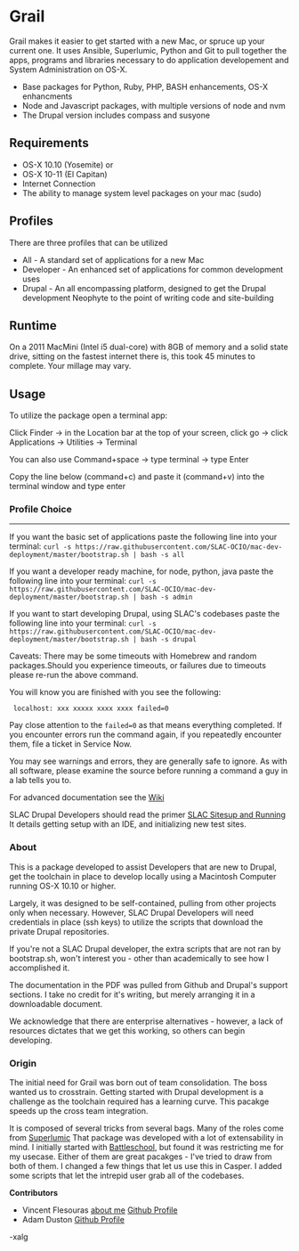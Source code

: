 # Grail
Grail makes it easier to get started with a new Mac, or spruce up your current one.  It uses Ansible, Superlumic, Python and Git to pull together the apps, programs and libraries necessary to do application developement and System Administration on OS-X.

  - Base packages for Python, Ruby, PHP, BASH enhancements, OS-X enhancments
  - Node and Javascript packages, with multiple versions of node and nvm
  - The Drupal version includes compass and susyone
   
  
## Requirements
 - OS-X 10.10 (Yosemite)  or
 - OS-X 10-11 (El Capitan)
 - Internet Connection
 - The ability to manage system level packages on your mac (sudo)

## Profiles
There are three profiles that can be utilized
  - All - A standard set of applications for a new Mac
  - Developer - An enhanced set of applications for common development uses
  - Drupal - An all encompassing platform, designed to get the Drupal development Neophyte to the point of writing code and site-building

## Runtime
On a 2011 MacMini (Intel i5 dual-core) with 8GB of memory and a solid state drive, sitting on the fastest internet there is, this took 45 minutes to complete.  Your millage may vary. 

## Usage
To utilize the package open a terminal app:

Click Finder -> in the Location bar at the top of your screen, click go -> click Applications -> Utilities -> Terminal

You can also use Command+space -> type terminal -> type Enter

Copy the line below (command+c) and paste it (command+v) into the terminal window and type enter
### Profile Choice
-----
If you want the basic set of applications paste the following line into your terminal:
```curl -s https://raw.githubusercontent.com/SLAC-OCIO/mac-dev-deployment/master/bootstrap.sh | bash -s all```

If you want a developer ready machine, for node, python, java paste the following line into your terminal:
```curl -s https://raw.githubusercontent.com/SLAC-OCIO/mac-dev-deployment/master/bootstrap.sh | bash -s admin```

If you want to start developing Drupal, using SLAC's codebases paste the following line into your terminal:
```curl -s https://raw.githubusercontent.com/SLAC-OCIO/mac-dev-deployment/master/bootstrap.sh | bash -s drupal```

Caveats: There may be some timeouts with Homebrew and random packages.Should you experience timeouts, or failures due to timeouts please re-run the above command.

You will know you are finished with you see the following:

``` localhost: xxx xxxxx xxxx xxxx failed=0```

Pay close attention to the `failed=0` as that means everything completed.
If you encounter errors run the command again, if you repeatedly encounter them, file a ticket in Service Now.

You may see warnings and errors, they are generally safe to ignore.
As with all software, please examine the source before running a command a guy in a lab tells you to.

For advanced documentation see the [Wiki](https://github.com/SLAC-OCIO/mac-dev-deployment/wiki)

SLAC Drupal Developers should read the primer [SLAC Sitesup and Running](https://github.com/SLAC-OCIO/grail/wiki/SLAC-Sites---up-and-running) It details getting setup with an IDE, and initializing new test sites.


### About
This is a package developed to assist Developers that are new to Drupal, get the toolchain in place to develop locally using a Macintosh Computer running OS-X 10.10 or higher.

Largely, it was designed to be self-contained, pulling from other projects only when necessary. However, SLAC Drupal Developers will need credentials in place (ssh keys) to utilize the scripts that download the private Drupal repositories.

If you're not a SLAC Drupal developer, the extra scripts that are not ran by bootstrap.sh, won't interest you - other than academically to see how I accomplished it.

The documentation in the PDF was pulled from Github and Drupal's support sections.  I take no credit for it's writing, but merely arranging it in a downloadable document.

We acknowledge that there are enterprise alternatives - however, a lack of resources dictates that we get this working, so others can begin developing. 

### Origin

The initial need for Grail was born out of team consolidation.  The boss wanted us to crosstrain.  Getting started with Drupal development is a challenge as the toolchain required has a learning curve.  This pacakge speeds up the cross team integration. 

It is composed of several tricks from several bags. Many of the roles come from [Superlumic](https://github.com/superlumic) That package was developed with a lot of extensability in mind. I initially started with [Battleschool](https://github.com/spencergibb/battleschool), but found it was restricting me for my usecase. Either of them are great pacakges - I've tried to draw from both of them. I changed a few things that let us use this in Casper. I added some scripts that let the intrepid user grab all of the codebases. 

**Contributors**
- Vincent Flesouras [about me](https://about.me/xalg)  [Github Profile](https://github.com/xalgorithm)
- Adam Duston [Github Profile](https://github.com/compybara)


-xalg
